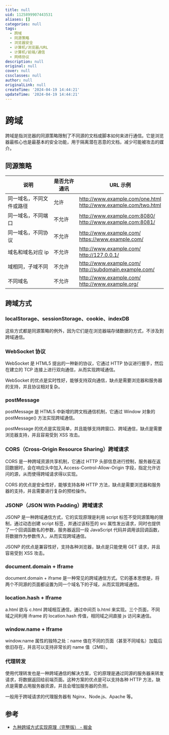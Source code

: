 ```yaml
---
title: null
uid: 1125899907443531
aliases: []
categories: null
tags:
  - 跨域
  - 同源策略
  - 浏览器安全
  - 计算机/浏览器/URL
  - 计算机/前端/通信
  - 网络协议
description: null
original: null
cover: null
cssclasses: null
author: null
originalLink: null
createTime: '2024-04-19 14:44:21'
updateTime: '2024-04-19 14:44:21'
---
```


# 跨域

跨域是指浏览器的同源策略限制了不同源的文档或脚本如何来进行通信。它是浏览器最核心也是最基本的安全功能，用于隔离潜在恶意的文档，减少可能被攻击的媒介。

## 同源策略

| 说明                    | 是否允许通讯 | URL 示例                                                                 |
|-----------------------|------------|--------------------------------------------------------------------------|
| 同一域名，不同文件或路径 | 允许         | <http://www.example.com/one.html> <br> <http://www.example.com/two.html> |
| 同一域名，不同端口       | 不允许       | <http://www.example.com:8080/> <br> <http://www.example.com:8081/>       |
| 同一域名，不同协议       | 不允许       | <http://www.example.com/> <br> <https://www.example.com/>                |
| 域名和域名对应 ip       | 不允许       | <http://www.example.com/> <br> <http://127.0.0.1/>                       |
| 域相同，子域不同         | 不允许       | <http://www.example.com/> <br> <http://subdomain.example.com/>           |
| 不同域名                | 不允许       | <http://www.example.com/> <br> <http://www.example.org/>                 |

## 跨域方式

### localStorage、sessionStorage、cookie、indexDB

这些方式都是同源策略的例外，因为它们是在浏览器端存储数据的方式，不涉及到跨域通信。

### WebSocket 协议

WebSocket 是 HTML5 提出的一种新的协议，它通过 HTTP 协议进行握手，然后在建立的 TCP 连接上进行双向通信，从而实现跨域通信。

WebSocket 的优点是实时性好，能够支持双向通信，缺点是需要浏览器和服务器的支持，并且协议相对复杂。

### postMessage

postMessage 是 HTML5 中新增的跨文档通信机制，它通过 Window 对象的 postMessage() 方法实现跨域通信。

postMessage 的优点是实现简单，并且能够支持跨窗口、跨域通信，缺点是需要浏览器支持，并且容易受到 XSS 攻击。

### CORS（Cross-Origin Resource Sharing）跨域请求

CORS 是一种跨域资源共享机制，它通过 HTTP 头部信息进行控制，服务器在返回数据时，会在响应头中加入 Access-Control-Allow-Origin 字段，指定允许访问的源，从而使得跨域请求得以实现。

CORS 的优点是安全性好，能够支持各种 HTTP 方法，缺点是需要浏览器和服务器的支持，并且需要进行复杂的预检操作。

### JSONP（JSON With Padding）跨域请求

JSONP 是一种跨域通信方式，它的实现原理是利用 script 标签不受同源策略的限制，通过动态创建 script 标签，并通过该标签的 src 属性发出请求，同时也提供了一个回调函数名的参数，服务器返回一段 JavaScript 代码并调用该回调函数，将数据作为参数传入，从而实现跨域通信。

JSONP 的优点是兼容性好，支持各种浏览器，缺点是只能使用 GET 请求，并且容易受到 XSS 攻击。

### document.domain + Iframe

document.domain + iframe 是一种常见的跨域通信方式。它的基本思想是，将两个不同源的页面都设置为同一个域名下的子域，从而实现跨域通信。

### location.hash + Iframe

 a.html 欲与 c.html 跨域相互通信，通过中间页 b.html 来实现。三个页面，不同域之间利用 iframe 的 location.hash 传值，相同域之间直接 js 访问来通信。

### window.name + Iframe

window.name 属性的独特之处：name 值在不同的页面（甚至不同域名）加载后依旧存在，并且可以支持非常长的 name 值（2MB）。

### 代理转发

使用代理转发也是一种跨域通信的解决方案，它的原理是通过同源的服务器来转发请求，将数据返回给前端页面。这种方案的优点是可以支持各种 HTTP 方法，缺点是需要占用服务器资源，并且会增加服务器的负担。

一般用于跨域请求的代理服务器有 Nginx、Node.js、Apache 等。

## 参考

- [九种跨域方式实现原理（完整版） - 掘金](https://juejin.cn/post/6844903767226351623)
